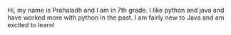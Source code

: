 Hi, my name is Prahaladh and I am in 7th grade. I like python and java and have worked more with python in the past. I am fairly new to Java and am excited to learn!
